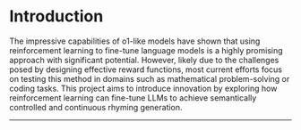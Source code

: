 # Introduction
The impressive capabilities of o1-like models have shown that using reinforcement learning to fine-tune language models is a highly promising approach with significant potential. However, likely due to the challenges posed by designing effective reward functions, most current efforts focus on testing this method in domains such as mathematical problem-solving or coding tasks. This project aims to introduce innovation by exploring how reinforcement learning can fine-tune LLMs to achieve semantically controlled and continuous rhyming generation.
<hr>